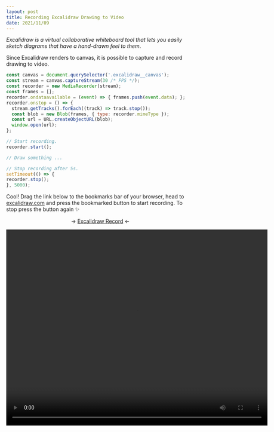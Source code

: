 ```yaml
---
layout: post
title: Recording Excalidraw Drawing to Video
date: 2021/11/09
---
```


_Excalidraw is a virtual collaborative whiteboard tool that lets you easily sketch diagrams that have a hand-drawn feel to them_.

Since Excalidraw renders to canvas, it is possible to capture and record drawing to video.

<!-- prettier-ignore -->
```javascript
const canvas = document.querySelector('.excalidraw__canvas');
const stream = canvas.captureStream(30 /* FPS */);
const recorder = new MediaRecorder(stream);
const frames = [];
recorder.ondataavailable = (event) => { frames.push(event.data); };
recorder.onstop = () => {
  stream.getTracks().forEach((track) => track.stop());
  const blob = new Blob(frames, { type: recorder.mimeType });
  const url = URL.createObjectURL(blob);
  window.open(url);
};

// Start recording.
recorder.start();

// Draw something ...

// Stop recording after 5s.
setTimeout(() => {
recorder.stop();
}, 5000);
```

Cool! Drag the link below to the bookmarks bar of your browser, head to [excalidraw.com](excalidraw.com) and press the bookmarked button to start recording. To stop press the button again ✨

<p style="text-align:center;">→ <a href="javascript:(function(){if(window._excalidrawRecorder)return window._excalidrawRecorder.stop(),void delete window._excalidrawRecorder;const e=document.querySelector('.excalidraw__canvas').captureStream(30),a=new MediaRecorder(e),r=[];a.ondataavailable=(e=>{r.push(e.data)}),a.onstop=(()=>{e.getTracks().forEach(e=>e.stop());const o=new Blob(r,{type:a.mimeType}),c=URL.createObjectURL(o);window.open(c)}),window._excalidrawRecorder=a,a.start()}());">Excalidraw Record</a> ←</p>

<video class="Video" width="700" height="525" controls autoplay>
  <source src="https://user-images.githubusercontent.com/711311/140911521-2157fc9c-ac10-4488-9c81-241098aee11e.mov" />
</video>
